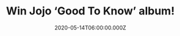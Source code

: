 ---
campaign-uuid: "c-e42a00da-0be4-42dd-840c-e6120e9f08f9"
type: "Competition"
category: "Music"
date: "2020-05-14T06:00:00.000Z"
end-date: "2020-06-14T23:59:00.000Z"
disable-form: false
is_promoted: false
has_entry_page: true
title: "Win Jojo ‘Good To Know’ album!"
competition-description: "<p>We are giving away the fourth studio album by American\
  \ singer-songwriter Jojo. The album is Jojo's first release since leaving Atlantic\
  \ Records and launching her own record label imprint Clover Music through a joint\
  \ venture Warner Bros Records.</p>\n<p>Want it? Click below for a chance to win.</p>\n"
hero-header: "Win Jojo ‘Good To Know’ album!"
terms-confirmation: "N/A"
banner-img: "https://assets.expresslyapp.com/asset-9e0e6a6a-8e2a-4b16-87fa-b706af823a81.jpg"
logo-left-href: "aaa.nme.com"
logo-left-image: "https://assets.expresslyapp.com/asset-330ccfb9-df35-40cb-9b03-9a7e1ab2d8c4.jpg"
logo-left-title: "NME AAA"
bg-image-hero: "https://assets.expresslyapp.com/asset-d4954a90-8f95-4255-8c05-ca5b612da39d.png"
bg-image-first: "https://assets.expresslyapp.com/asset-44875385-634c-427d-9609-79d843c08156.jpg"
section1-content: "<p>We have on our hands Jojo’s fourth studio album ‘Good To Know’\
  , her first album since leaving Atlantic Records and launching her own record label.\
  \ This brand new album includes her new single ‘Man’.</p>\n<p>Want to hear it first?\
  \ Click below and it could be yours.</p>\n"
entry-title: "Win Jojo ‘Good To Know’ album!"
entry-content: "<p>Enter the draw to win Jojo ‘Good To Know’ album by completing the\
  \ form below before 23:59 on the 14th of June 2020.</p>\n"
has-winner: false
prize-description: "Jojo ‘Good To Know’ album!"
special-conditions: "Multiple entries are allowed up to one every day.\r\n\r\nThis\
  \ competition is also available on: https://club.expressly.io/competitions/jojo-good-to-know"
country-restrictions:
- "GB"
---